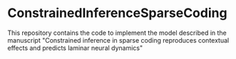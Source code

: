 # ConstrainedInferenceSparseCoding
This repository contains the code to implement the model described in the manuscript "Constrained inference in sparse coding reproduces contextual effects and predicts laminar neural dynamics"
